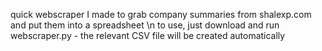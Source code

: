 quick webscraper I made to grab company summaries from shalexp.com and put them into a spreadsheet \n to use, just download and run webscraper.py - the relevant CSV file will be created automatically
